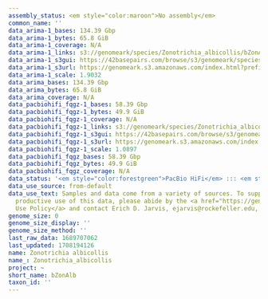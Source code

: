 ```yaml
---
assembly_status: <em style="color:maroon">No assembly</em>
common_name: ''
data_arima-1_bases: 134.39 Gbp
data_arima-1_bytes: 65.8 GiB
data_arima-1_coverage: N/A
data_arima-1_links: s3://genomeark/species/Zonotrichia_albicollis/bZonAlb1/genomic_data/arima/<br>
data_arima-1_s3gui: https://42basepairs.com/browse/s3/genomeark/species/Zonotrichia_albicollis/bZonAlb1/genomic_data/arima/
data_arima-1_s3url: https://genomeark.s3.amazonaws.com/index.html?prefix=species/Zonotrichia_albicollis/bZonAlb1/genomic_data/arima/
data_arima-1_scale: 1.9032
data_arima_bases: 134.39 Gbp
data_arima_bytes: 65.8 GiB
data_arima_coverage: N/A
data_pacbiohifi_fqgz-1_bases: 58.39 Gbp
data_pacbiohifi_fqgz-1_bytes: 49.9 GiB
data_pacbiohifi_fqgz-1_coverage: N/A
data_pacbiohifi_fqgz-1_links: s3://genomeark/species/Zonotrichia_albicollis/bZonAlb1/genomic_data/pacbio_hifi/<br>
data_pacbiohifi_fqgz-1_s3gui: https://42basepairs.com/browse/s3/genomeark/species/Zonotrichia_albicollis/bZonAlb1/genomic_data/pacbio_hifi/
data_pacbiohifi_fqgz-1_s3url: https://genomeark.s3.amazonaws.com/index.html?prefix=species/Zonotrichia_albicollis/bZonAlb1/genomic_data/pacbio_hifi/
data_pacbiohifi_fqgz-1_scale: 1.0897
data_pacbiohifi_fqgz_bases: 58.39 Gbp
data_pacbiohifi_fqgz_bytes: 49.9 GiB
data_pacbiohifi_fqgz_coverage: N/A
data_status: '<em style="color:forestgreen">PacBio HiFi</em> ::: <em style="color:forestgreen">Arima</em>'
data_use_source: from-default
data_use_text: Samples and data come from a variety of sources. To support fair and
  productive use of this data, please abide by the <a href="https://genome10k.soe.ucsc.edu/data-use-policies/">Data
  Use Policy</a> and contact Erich D. Jarvis, ejarvis@rockefeller.edu, with any questions.
genome_size: 0
genome_size_display: ''
genome_size_method: ''
last_raw_data: 1689707062
last_updated: 1708194126
name: Zonotrichia albicollis
name_: Zonotrichia_albicollis
project: ~
short_name: bZonAlb
taxon_id: ''
---
```

